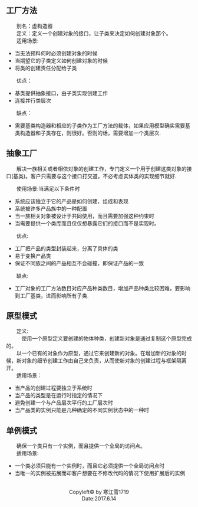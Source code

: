 ## 工厂方法
&emsp;&emsp;别名：虚构造器<br>
&emsp;&emsp;定义：定义一个创建对象的接口，让子类来决定如何创建对象那个。<br>
&emsp;&emsp;适用场景:<br>
* 当无法预料何时必须创建对象的时候
* 当期望它的子类定义如何创建对象的时候
* 将类的创建责任分配给子类<br>

&emsp;&emsp;优点：<br>
* 基类提供抽象接口，由子类实现创建工作
* 连接并行类层次<br>

&emsp;&emsp;缺点：<br>
* 需要基类构造器和相应的子类作为工厂方法的载体，如果应用模型确实需要基类构造器和子类存在，则很好。否则的话，需要增加一个类层次.<br>

## 抽象工厂
&emsp;&emsp;解决一族相关或者相依对象的创建工作，专门定义一个用于创建这类对象的接口(基类)。客户只需要与这个接口打交道，不必考虑实体类的实现细节就好.<br>

&emsp;&emsp;使用场景:当满足以下条件时<br>
* 系统应该独立于它的产品是如何创建，组成和表现<br>
* 系统被许多产品族中的一种配置
* 当一族相关对象被设计于共同使用，而且需要加强这种约束时
* 当需要提供一个类库而且仅仅想暴露它们的接口而不是实现时。<br>

&emsp;&emsp;优点:<br>
* 工厂把产品的类型封装起来，分离了具体的类
* 易于变换产品类
* 保证不同族之间的产品相互不会碰撞，即保证产品的一致

&emsp;&emsp;缺点:<br>
* 工厂对象的工厂方法数目对应产品种类数目，增加产品种类比较困难，要影响到工厂基类，进而影响所有子类.<br>

## 原型模式
&emsp;&emsp;定义:<br>
&emsp;&emsp;&emsp;使用一个原型定义要创建的物体种类，创建新对象是通过复制这个原型完成的。<br>
&emsp;&emsp;以一个已有的对象作为原型，通过它来创建新的对象。在增加新的对象的时候，新对象的细节创建工作由自己来负责，从而使新对象的创建过程与框架隔离开。<br>
&emsp;&emsp;适用场景：<be>
* 当产品的创建过程要独立于系统时
* 当产品的类型是在运行时指定的情况下
* 避免创建一个与产品层次平行的工厂层次时
* 当产品类的实例只能是几种确定的不同实例状态中的一种时<br>

## 单例模式
&emsp;&emsp;确保一个类只有一个实例，而且提供一个全局的访问点。<br>
&emsp;&emsp;适用场景:<br>
* 一个类必须只能有一个实例时，而且它必须提供一个全局访问点时
* 当唯一的实例被拓展而却客户想要在不修改代码的情况下使用扩展后的实例<br>
<br>
<center>
Copyleft&copy; by 寒江雪1719<br>
Date:2017.6.14<be>
</center>
